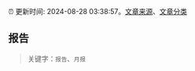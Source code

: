 :alarm_clock: 更新时间: 2024-08-28 03:38:57。[文章来源](/README.md)、[文章分类](/TAGS.md)

## 报告


> 关键字：`报告`、`月报`



